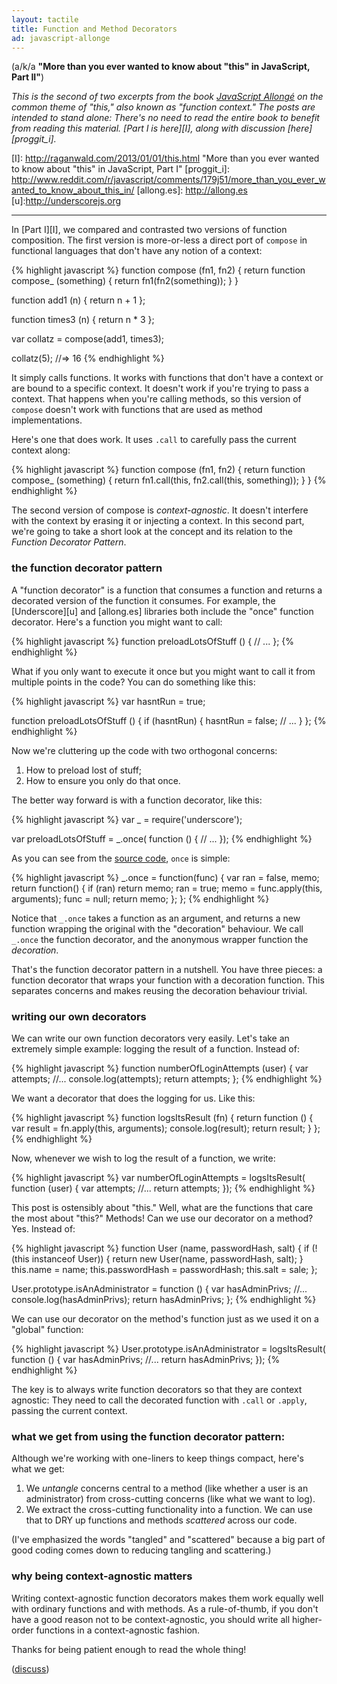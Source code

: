 ```yaml
---
layout: tactile
title: Function and Method Decorators
ad: javascript-allonge
---
```


(a/k/a **"More than you ever wanted to know about "this" in JavaScript, Part II"**)

*This is the second of two excerpts from the book [JavaScript Allongé][ja] on the common theme of "this," also known as "function context." The posts are intended to stand alone: There's no need to read the entire book to benefit from reading this material. [Part I is here][I], along with discussion [here][proggit_i].*

[ja]: http://leanpub.com/javascript-allonge
[I]: http://raganwald.com/2013/01/01/this.html "More than you ever wanted to know about "this" in JavaScript, Part I"
[proggit_i]: http://www.reddit.com/r/javascript/comments/179j51/more_than_you_ever_wanted_to_know_about_this_in/
[allong.es]: http://allong.es
[u]:http://underscorejs.org

---

In [Part I][I], we compared and contrasted two versions of function composition. The first version is more-or-less a direct port of `compose` in functional languages that don't have any notion of a context:

{% highlight javascript %}
function compose (fn1, fn2) {
  return function compose_ (something) {
    return fn1(fn2(something));
  }
}

function add1 (n) { return n + 1 };

function times3 (n) { return n * 3 };

var collatz = compose(add1, times3);

collatz(5);
  //=> 16
{% endhighlight %}
  
It simply calls functions. It works with functions that don't have a context or are bound to a specific context. It doesn't work if you're trying to pass a context. That happens when you're calling methods, so this version of `compose` doesn't work with functions that are used as method implementations.

Here's one that does work. It uses `.call` to carefully pass the current context along:

{% highlight javascript %}
function compose (fn1, fn2) {
  return function compose_ (something) {
    return fn1.call(this, fn2.call(this, something));
  }
}
{% endhighlight %}
  
The second version of compose is *context-agnostic*. It doesn't interfere with the context by erasing it or injecting a context. In this second part, we're going to take a short look at the concept and its relation to the *Function Decorator Pattern*.

### the function decorator pattern

A "function decorator" is a function that consumes a function and returns a decorated version of the function it consumes. For example, the [Underscore][u] and [allong.es] libraries both include the "once" function decorator. Here's a function you might want to call:

{% highlight javascript %}
function preloadLotsOfStuff () {
  // ...
};
{% endhighlight %}
  
What if you only want to execute it once but you might want to call it from multiple points in the code? You can do something like this:

{% highlight javascript %}
var hasntRun = true;

function preloadLotsOfStuff () {
  if (hasntRun) {
    hasntRun = false;
    // ...
  }
};
{% endhighlight %}
  
Now we're cluttering up the code with two orthogonal concerns:

1. How to preload lost of stuff;
2. How to ensure you only do that once.

The better way forward is with a function decorator, like this:

{% highlight javascript %}
var _ = require('underscore');

var preloadLotsOfStuff = _.once( function () {
  // ...
});
{% endhighlight %}
  
As you can see from the [source code](http://underscorejs.org/docs/underscore.html), `once` is simple:

{% highlight javascript %}
_.once = function(func) {
  var ran = false, memo;
  return function() {
    if (ran) return memo;
    ran = true;
    memo = func.apply(this, arguments);
    func = null;
    return memo;
  };
};
{% endhighlight %}
  
Notice that `_.once` takes a function as an argument, and returns a new function wrapping the original with the "decoration" behaviour. We call `_.once` the function decorator, and the anonymous wrapper function the *decoration*.

That's the function decorator pattern in a nutshell. You have three pieces: a function decorator that wraps your function with a decoration function. This separates concerns and makes reusing the decoration behaviour trivial.

### writing our own decorators

We can write our own function decorators very easily. Let's take an extremely simple example: logging the result of a function. Instead of:

{% highlight javascript %}
function numberOfLoginAttempts (user) {
  var attempts;
  //...
  console.log(attempts);
  return attempts;
};
{% endhighlight %}
  
We want a decorator that does the logging for us. Like this:

{% highlight javascript %}
function logsItsResult (fn) {
  return function () {
    var result = fn.apply(this, arguments);
    console.log(result);
    return result;
  }
};
{% endhighlight %}
  
Now, whenever we wish to log the result of a function, we write:

{% highlight javascript %}
var numberOfLoginAttempts = logsItsResult( function (user) {
  var attempts;
  //...
  return attempts;
});
{% endhighlight %}
  
This post is ostensibly about "this." Well, what are the functions that care the most about "this?" Methods! Can we use our decorator on a method? Yes. Instead of:

{% highlight javascript %}
function User (name, passwordHash, salt) {
  if (!(this instanceof User)) {
    return new User(name, passwordHash, salt);
  }
  this.name = name;
  this.passwordHash = passwordHash;
  this.salt = sale;
};

User.prototype.isAnAdministrator = function () {
  var hasAdminPrivs;
  //...
  console.log(hasAdminPrivs);
  return hasAdminPrivs;
};
{% endhighlight %}
  
We can use our decorator on the method's function just as we used it on a "global" function:

{% highlight javascript %}
User.prototype.isAnAdministrator = logsItsResult( function () {
  var hasAdminPrivs;
  //...
  return hasAdminPrivs;
});
{% endhighlight %}
  
The key is to always write function decorators so that they are context agnostic: They need to call the decorated function with `.call` or `.apply`, passing the current context.

### what we get from using the function decorator pattern:

Although we're working with one-liners to keep things compact, here's what we get:

1. We *untangle* concerns central to a method (like whether a user is an administrator) from cross-cutting concerns (like what we want to log).
2. We extract the cross-cutting functionality into a function. We can use that to DRY up functions and methods *scattered* across our code.

(I've emphasized the words "tangled" and "scattered" because a big part of good coding comes down to reducing tangling and scattering.)

### why being context-agnostic matters

Writing context-agnostic function decorators makes them work equally well with ordinary functions and with methods. As a rule-of-thumb, if you don't have a good reason not to be context-agnostic, you should write all higher-order functions in a context-agnostic fashion.

Thanks for being patient enough to read the whole thing!

([discuss](http://www.reddit.com/r/javascript/comments/17pqjh/function_and_method_decorators/))




